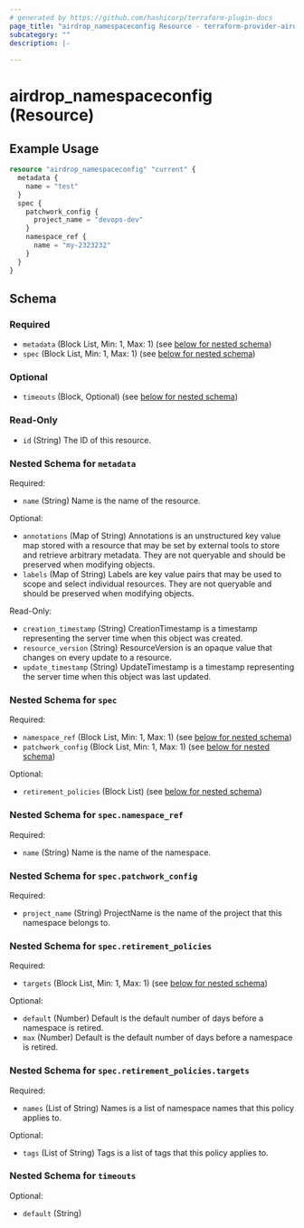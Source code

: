 ```yaml
---
# generated by https://github.com/hashicorp/terraform-plugin-docs
page_title: "airdrop_namespaceconfig Resource - terraform-provider-airdrop"
subcategory: ""
description: |-
  
---
```


# airdrop_namespaceconfig (Resource)



## Example Usage

```terraform
resource "airdrop_namespaceconfig" "current" {
  metadata {
    name = "test"
  }
  spec {
    patchwork_config {
      project_name = "devops-dev"
    }
    namespace_ref {
      name = "my-2323232"
    }
  }
}
```

<!-- schema generated by tfplugindocs -->
## Schema

### Required

- `metadata` (Block List, Min: 1, Max: 1) (see [below for nested schema](#nestedblock--metadata))
- `spec` (Block List, Min: 1, Max: 1) (see [below for nested schema](#nestedblock--spec))

### Optional

- `timeouts` (Block, Optional) (see [below for nested schema](#nestedblock--timeouts))

### Read-Only

- `id` (String) The ID of this resource.

<a id="nestedblock--metadata"></a>
### Nested Schema for `metadata`

Required:

- `name` (String) Name is the name of the resource.

Optional:

- `annotations` (Map of String) Annotations is an unstructured key value map stored with a resource that may be set by external tools to store and retrieve arbitrary metadata. They are not queryable and should be preserved when modifying objects.
- `labels` (Map of String) Labels are key value pairs that may be used to scope and select individual resources. They are not queryable and should be preserved when modifying objects.

Read-Only:

- `creation_timestamp` (String) CreationTimestamp is a timestamp representing the server time when this object was created.
- `resource_version` (String) ResourceVersion is an opaque value that changes on every update to a resource.
- `update_timestamp` (String) UpdateTimestamp is a timestamp representing the server time when this object was last updated.


<a id="nestedblock--spec"></a>
### Nested Schema for `spec`

Required:

- `namespace_ref` (Block List, Min: 1, Max: 1) (see [below for nested schema](#nestedblock--spec--namespace_ref))
- `patchwork_config` (Block List, Min: 1, Max: 1) (see [below for nested schema](#nestedblock--spec--patchwork_config))

Optional:

- `retirement_policies` (Block List) (see [below for nested schema](#nestedblock--spec--retirement_policies))

<a id="nestedblock--spec--namespace_ref"></a>
### Nested Schema for `spec.namespace_ref`

Required:

- `name` (String) Name is the name of the namespace.


<a id="nestedblock--spec--patchwork_config"></a>
### Nested Schema for `spec.patchwork_config`

Required:

- `project_name` (String) ProjectName is the name of the project that this namespace belongs to.


<a id="nestedblock--spec--retirement_policies"></a>
### Nested Schema for `spec.retirement_policies`

Required:

- `targets` (Block List, Min: 1, Max: 1) (see [below for nested schema](#nestedblock--spec--retirement_policies--targets))

Optional:

- `default` (Number) Default is the default number of days before a namespace is retired.
- `max` (Number) Default is the default number of days before a namespace is retired.

<a id="nestedblock--spec--retirement_policies--targets"></a>
### Nested Schema for `spec.retirement_policies.targets`

Required:

- `names` (List of String) Names is a list of namespace names that this policy applies to.

Optional:

- `tags` (List of String) Tags is a list of tags that this policy applies to.




<a id="nestedblock--timeouts"></a>
### Nested Schema for `timeouts`

Optional:

- `default` (String)

